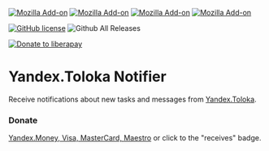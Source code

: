 [![Mozilla Add-on](https://img.shields.io/amo/v/yandex-toloka-notifier.svg)](https://addons.mozilla.org/addon/yandex-toloka-notifier/)
[![Mozilla Add-on](https://img.shields.io/amo/d/yandex-toloka-notifier.svg)](https://addons.mozilla.org/en-US/addon/yandex-toloka-notifier/)
[![Mozilla Add-on](https://img.shields.io/amo/stars/yandex-toloka-notifier.svg)](https://addons.mozilla.org/addon/yandex-toloka-notifier/)
[![Mozilla Add-on](https://img.shields.io/amo/users/yandex-toloka-notifier.svg)](https://addons.mozilla.org/addon/yandex-toloka-notifier/)

[![GitHub license](https://img.shields.io/github/license/donbidon/Yandex.Toloka-Notifier.svg)](https://github.com/donbidon/Yandex.Toloka-Notifier/blob/master/LICENSE)
![Github All Releases](https://img.shields.io/github/downloads/donbidon/Yandex.Toloka-Notifier/total.svg)

[![Donate to liberapay](http://img.shields.io/liberapay/receives/don.bidon.svg?logo=liberapay)](https://liberapay.com/don.bidon/donate)

# Yandex.Toloka Notifier
Receive notifications about new tasks and messages from [Yandex.Toloka](https://toloka.yandex.ru/).

### Donate

[Yandex.Money, Visa, MasterCard, Maestro](https://money.yandex.ru/to/4100135114149) or click to the "receives" badge.